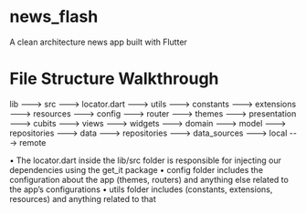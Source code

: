 # news_flash
A clean architecture news app built with Flutter

# File Structure Walkthrough
lib
---> src
    ---> locator.dart
    ---> utils
            ---> constants
            ---> extensions
            ---> resources
    ---> config
            ---> router
            ---> themes
    ---> presentation
            ---> cubits
            ---> views
            ---> widgets
    ---> domain
            ---> model
            ---> repositories
    ---> data
            ---> repositories
            ---> data_sources
                ---> local
                ---> remote

• The locator.dart inside the lib/src folder is responsible for injecting our dependencies using the get_it package
• config folder includes the configuration about the app (themes, routers) and anything else related to the app’s configurations
• utils folder includes (constants, extensions, resources) and anything related to that

